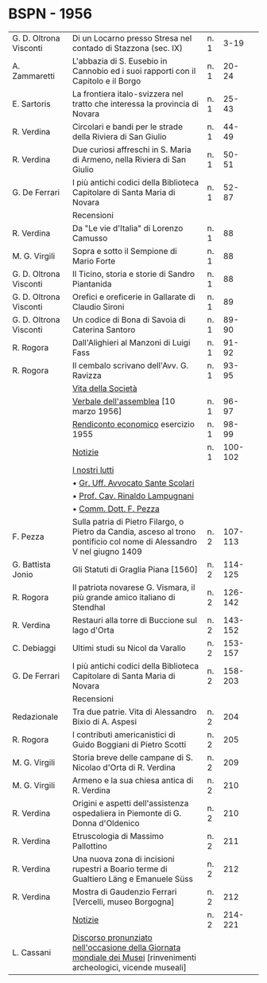 # BSPN - 1956

<table>
    <tr>
        <td>G. D. Oltrona Visconti</td>
        <td>Di un Locarno presso Stresa nel contado di Stazzona (sec. IX)</td>
        <td>n. 1</td>
        <td>3-19</td>
        <td></td>
    </tr>
    <tr>
        <td>A. Zammaretti</td>
        <td>L'abbazia di S. Eusebio in Cannobio ed i suoi rapporti con il Capitolo e il Borgo</td>
        <td>n. 1</td>
        <td>20-24</td>
        <td></td>
    </tr>
    <tr>
        <td>E. Sartoris</td>
        <td>La frontiera italo-svizzera nel tratto che interessa la provincia di Novara</td>
        <td>n. 1</td>
        <td>25-43</td>
        <td></td>
    </tr>
    <tr>
        <td>R. Verdina</td>
        <td>Circolari e bandi per le strade della Riviera di San Giulio</td>
        <td>n. 1</td>
        <td>44-49</td>
        <td></td>
    </tr>
    <tr>
        <td>R. Verdina</td>
        <td>Due curiosi affreschi in S. Maria di Armeno, nella Riviera di San Giulio</td>
        <td>n. 1</td>
        <td>50-51</td>
        <td></td>
    </tr>
    <tr>
        <td>G. De Ferrari</td>
        <td>I più antichi codici della Biblioteca Capitolare di Santa Maria di Novara</td>
        <td>n. 1</td>
        <td>52-87</td>
        <td></td>
    </tr>
    <tr>
        <td></td>
        <td>Recensioni</td>
        <td></td>
        <td></td>
        <td></td>
    </tr>
    <tr>
        <td>R. Verdina</td>
        <td>Da "Le vie d'Italia" di Lorenzo Camusso</td>
        <td>n. 1</td>
        <td>88</td>
        <td></td>
    </tr>
    <tr>
        <td>M. G. Virgili</td>
        <td>Sopra e sotto il Sempione di Mario Forte</td>
        <td>n. 1</td>
        <td>88</td>
        <td></td>
    </tr>
    <tr>
        <td>G. D. Oltrona Visconti</td>
        <td>Il Ticino, storia e storie di Sandro Piantanida</td>
        <td>n. 1</td>
        <td>88</td>
        <td></td>
    </tr>
    <tr>
        <td>G. D. Oltrona Visconti</td>
        <td>Orefici e oreficerie in Gallarate di Claudio Sironi</td>
        <td>n. 1</td>
        <td>89</td>
        <td></td>
    </tr>
    <tr>
        <td>G. D. Oltrona Visconti</td>
        <td>Un codice di Bona di Savoia di Caterina Santoro</td>
        <td>n. 1</td>
        <td>89-90</td>
        <td></td>
    </tr>
    <tr>
        <td>R. Rogora</td>
        <td>Dall'Alighieri al Manzoni di Luigi Fass</td>
        <td>n. 1</td>
        <td>91-92</td>
        <td></td>
    </tr>
    <tr>
        <td>R. Rogora</td>
        <td>Il cembalo scrivano dell'Avv. G. Ravizza</td>
        <td>n. 1</td>
        <td>93-95</td>
        <td></td>
    </tr>
    <tr>
        <td></td>
        <td><a href="http://www.ssno.it/BSPNo/bspn_vita56.html#560">Vita della Società</a></td>
        <td></td>
        <td></td>
        <td></td>
    </tr>
    <tr>
        <td></td>
        <td><a href="http://www.ssno.it/BSPNo/bspn_vita56.html#561">Verbale dell'assemblea</a> [10 marzo 1956]</td>
        <td>n. 1</td>
        <td>96-97</td>
        <td></td>
    </tr>
    <tr>
        <td></td>
        <td><a href="http://www.ssno.it/BSPNo/bspn_vita56.html#562">Rendiconto economico</a> esercizio 1955</td>
        <td>n. 1</td>
        <td>98-99</td>
        <td></td>
    </tr>
    <tr>
        <td></td>
        <td><a href="http://www.ssno.it/BSPNo/bspn_vita56.html#563">Notizie</a></td>
        <td>n. 1</td>
        <td>100-102</td>
        <td></td>
    </tr>
    <tr>
        <td></td>
        <td><a href="http://www.ssno.it/BSPNo/bspn_vita56.html#564">I nostri lutti</a></td>
        <td></td>
        <td></td>
        <td></td>
    </tr>
    <tr>
        <td></td>
        <td>• <a href="http://www.ssno.it/BSPNo/bspn_vita56.html#564-1">Gr. Uff. Avvocato Sante Scolari</a></td>
        <td></td>
        <td></td>
        <td></td>
    </tr>
    <tr>
        <td></td>
        <td>• <a href="http://www.ssno.it/BSPNo/bspn_vita56.html#564-2">Prof. Cav. Rinaldo Lampugnani</a></td>
        <td></td>
        <td></td>
        <td></td>
    </tr>
    <tr>
        <td></td>
        <td>• <a href="http://www.ssno.it/BSPNo/bspn_vita56.html#564-3">Comm. Dott. F. Pezza</a></td>
        <td></td>
        <td></td>
        <td></td>
    </tr>
    <tr>
        <td>F. Pezza</td>
        <td>Sulla patria di Pietro Filargo, o Pietro da Candia, asceso al trono pontificio col nome di Alessandro V nel
            giugno 1409
        </td>
        <td>n. 2</td>
        <td>107-113</td>
        <td></td>
    </tr>
    <tr>
        <td>G. Battista Jonio</td>
        <td>Gli Statuti di Graglia Piana [1560]</td>
        <td>n. 2</td>
        <td>114-125</td>
        <td></td>
    </tr>
    <tr>
        <td>R. Rogora</td>
        <td>Il patriota novarese G. Vismara, il più grande amico italiano di Stendhal</td>
        <td>n. 2</td>
        <td>126-142</td>
        <td></td>
    </tr>
    <tr>
        <td>R. Verdina</td>
        <td>Restauri alla torre di Buccione sul lago d'Orta</td>
        <td>n. 2</td>
        <td>143-152</td>
        <td></td>
    </tr>
    <tr>
        <td>C. Debiaggi</td>
        <td>Ultimi studi su Nicol da Varallo</td>
        <td>n. 2</td>
        <td>153-157</td>
        <td></td>
    </tr>
    <tr>
        <td>G. De Ferrari</td>
        <td>I più antichi codici della Biblioteca Capitolare di Santa Maria di Novara</td>
        <td>n. 2</td>
        <td>158-203</td>
        <td></td>
    </tr>
    <tr>
        <td></td>
        <td>Recensioni</td>
        <td></td>
        <td></td>
        <td></td>
    </tr>
    <tr>
        <td>Redazionale</td>
        <td>Tra due patrie. Vita di Alessandro Bixio di A. Aspesi</td>
        <td>n. 2</td>
        <td>204</td>
        <td></td>
    </tr>
    <tr>
        <td>R. Rogora</td>
        <td>I contributi americanistici di Guido Boggiani di Pietro Scotti</td>
        <td>n. 2</td>
        <td>205</td>
        <td></td>
    </tr>
    <tr>
        <td>M. G. Virgili</td>
        <td>Storia breve delle campane di S. Nicolao d'Orta di R. Verdina</td>
        <td>n. 2</td>
        <td>209</td>
        <td></td>
    </tr>
    <tr>
        <td>M. G. Virgili</td>
        <td>Armeno e la sua chiesa antica di R. Verdina</td>
        <td>n. 2</td>
        <td>210</td>
        <td></td>
    </tr>
    <tr>
        <td>R. Verdina</td>
        <td>Origini e aspetti dell'assistenza ospedaliera in Piemonte di G. Donna d'Oldenico</td>
        <td>n. 2</td>
        <td>210</td>
        <td></td>
    </tr>
    <tr>
        <td>R. Verdina</td>
        <td>Etruscologia di Massimo Pallottino</td>
        <td>n. 2</td>
        <td>211</td>
        <td></td>
    </tr>
    <tr>
        <td>R. Verdina</td>
        <td>Una nuova zona di incisioni rupestri a Boario terme di Gualtiero Läng e Emanuele Süss</td>
        <td>n. 2</td>
        <td>212</td>
        <td></td>
    </tr>
    <tr>
        <td>R. Verdina</td>
        <td>Mostra di Gaudenzio Ferrari [Vercelli, museo Borgogna]</td>
        <td>n. 2</td>
        <td>212</td>
        <td></td>
    </tr>
    <tr>
        <td></td>
        <td><a href="http://www.ssno.it/BSPNo/bspn_vita56.html#56-2">Notizie</a></td>
        <td>n. 2</td>
        <td>214-221</td>
        <td></td>
    </tr>
    <tr>
        <td>L. Cassani</td>
        <td><a href="http://www.ssno.it/SSN/ssn_attiv_561111.html">Discorso pronunziato nell'occasione della Giornata
            mondiale dei Musei</a> [rinvenimenti archeologici, vicende museali]
        </td>
        <td></td>
        <td></td>
        <td></td>
    </tr>
</table>